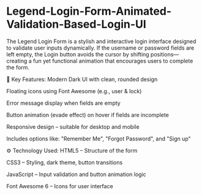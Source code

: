 # Legend-Login-Form-Animated-Validation-Based-Login-UI
The Legend Login Form is a stylish and interactive login interface designed to validate user inputs dynamically. If the username or password fields are left empty, the Login button avoids the cursor by shifting positions—creating a fun yet functional animation that encourages users to complete the form.

🎯 Key Features:
Modern Dark UI with clean, rounded design

Floating icons using Font Awesome (e.g., user & lock)

Error message display when fields are empty

Button animation (evade effect) on hover if fields are incomplete

Responsive design – suitable for desktop and mobile

Includes options like: "Remember Me", "Forgot Password", and "Sign up"

⚙️ Technology Used:
HTML5 – Structure of the form

CSS3 – Styling, dark theme, button transitions

JavaScript – Input validation and button animation logic

Font Awesome 6 – Icons for user interface

